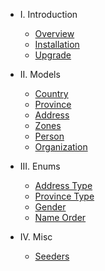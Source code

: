 - I. Introduction
    - [Overview](overview.md)
    - [Installation](installation.md)
    - [Upgrade](upgrade.md)

- II. Models
    - [Country](country.md)
    - [Province](province.md)
    - [Address](address.md)
    - [Zones](zones.md)
    - [Person](person.md)
    - [Organization](organization.md)

- III. Enums
    - [Address Type](address-type.md)
    - [Province Type](province-type.md)
    - [Gender](gender.md)
    - [Name Order](name-order.md)

- IV. Misc
    - [Seeders](seeders.md)

